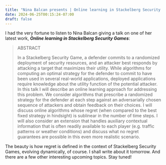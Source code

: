 ```yaml
---
title: "Nina Balcan presents | Online learning in Stackelberg Security Games"
date: 2024-06-25T00:15:24-07:00
draft: false
---
```


I had the very fortune to listen to Nina Balcan giving a talk on one of her latest work, ***Online learning in Stackelberg Security Games***:

> ABSTRACT
>
> In a Stackelberg Security Game, a defender commits to a randomized deployment of security resources, and an attacker best responds by attacking a target that maximizes their utility. While algorithms for computing an optimal strategy for the defender to commit to have been used in several real-world applications, deployed applications require knowledge about the utility function of the potential attacker. In this talk I will describe an online learning approach for addressing this problem. We consider algorithms that prescribe a randomized strategy for the defender at each step against an adversarially chosen sequence of attackers and obtain feedback on their choices. I will discuss online algorithms whose regret (when compared to the best fixed strategy in hindsight) is sublinear in the number of time steps. I will also consider an extension that handles auxiliary contextual information that is often readily available to each player (e.g. traffic patterns or weather conditions) and discuss what no regret guarantees are possible in this even more realistic scenario.

The beauty is how regret is defined in the context of Stackelberg Security Games, evolving dynamically, of course. I shall write about it tomorrow. And there are a few other interesting upcoming topics. Stay tuned!
